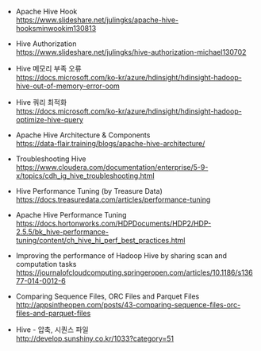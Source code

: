 * Apache Hive Hook </br>
https://www.slideshare.net/julingks/apache-hive-hooksminwookim130813 </br>

* Hive Authorization </br>
https://www.slideshare.net/julingks/hive-authorization-michael130702 </br>

* Hive 메모리 부족 오류 </br>
https://docs.microsoft.com/ko-kr/azure/hdinsight/hdinsight-hadoop-hive-out-of-memory-error-oom </br>

* Hive 쿼리 최적화 </br>
https://docs.microsoft.com/ko-kr/azure/hdinsight/hdinsight-hadoop-optimize-hive-query </br>

* Apache Hive Architecture & Components</br>
https://data-flair.training/blogs/apache-hive-architecture/</br>

* Troubleshooting Hive</br>
https://www.cloudera.com/documentation/enterprise/5-9-x/topics/cdh_ig_hive_troubleshooting.html </br>

* Hive Performance Tuning (by Treasure Data) </br>
https://docs.treasuredata.com/articles/performance-tuning </br>

* Apache Hive Performance Tuning</br>
https://docs.hortonworks.com/HDPDocuments/HDP2/HDP-2.5.5/bk_hive-performance-tuning/content/ch_hive_hi_perf_best_practices.html</br>

* Improving the performance of Hadoop Hive by sharing scan and computation tasks</br>
https://journalofcloudcomputing.springeropen.com/articles/10.1186/s13677-014-0012-6</br>

* Comparing Sequence Files, ORC Files and Parquet Files</br>
http://appsintheopen.com/posts/43-comparing-sequence-files-orc-files-and-parquet-files</br>

* Hive - 압축, 시퀀스 파일</br>
http://develop.sunshiny.co.kr/1033?category=51</br>
